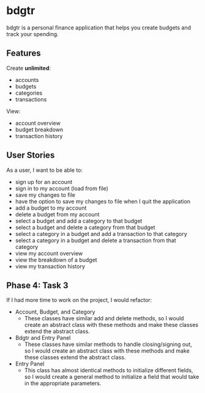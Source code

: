 # bdgtr

bdgtr is a personal finance application that helps you create budgets and track your spending.

## Features

Create **unlimited**:
* accounts
* budgets
* categories
* transactions

View:
* account overview
* budget breakdown
* transaction history

## User Stories

As a user, I want to be able to:
* sign up for an account
* sign in to my account (load from file)
* save my changes to file
* have the option to save my changes to file when I quit the application
* add a budget to my account
* delete a budget from my account
* select a budget and add a category to that budget
* select a budget and delete a category from that budget
* select a category in a budget and add a transaction to that category
* select a category in a budget and delete a transaction from that category
* view my account overview
* view the breakdown of a budget
* view my transaction history

## Phase 4: Task 3

If I had more time to work on the project, I would refactor:
* Account, Budget, and Category
    * These classes have similar add and delete methods,
      so I would create an abstract class with these methods and make these classes extend the abstract class.
* Bdgtr and Entry Panel
    * These classes have similar methods to handle closing/signing out,
      so I would create an abstract class with these methods and make these classes extend the abstract class.
* Entry Panel
    * This class has almost identical methods to initialize different fields,
      so I would create a general method to initialize a field that would take in the appropriate parameters.